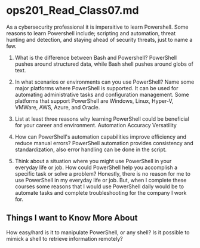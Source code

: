 # ops201_Read_Class07.md

As a cybersecurity professional it is imperaitive to learn Powershell. Some reasons to learn Powershell include; scripting and automation, threat hunting and detection, and staying ahead of security threats, just to name a few.


1.  What is the difference between Bash and Powershell?
   PowerShell pushes around structured data, while Bash shell pushes around globs of text.

2.  In what scenarios or environments can you use PowerShell? Name some major platforms where PowerShell is supported.
   It can be used for automating administrative tasks and configuration management. Some platforms that support PowerShell are Windows, Linux,	Hyper-V,	VMWare,	AWS,	Azure, and	Oracle.

3.  List at least three reasons why learning PowerShell could be beneficial for your career and environment.
   Automation Accuracy Versatility

4.  How can PowerShell's automation capabilities improve efficiency and reduce manual errors?
   PowerShell automation provides consistency and standardization, also error handling can be done in the script.

5.  Think about a situation where you might use PowerShell in your everyday life or job. How could PowerShell help you accomplish a specific task or solve a problem?
   Honestly, there is no reason for me to use PowerShell in my everyday life or job. But, when I complete these courses some reasons that I would use PowerShell daily would be to automate tasks and complete troubleshooting for the company I work for.


## Things I want to Know More About

How easy/hard is it to manipulate PowerShell, or any shell? Is it possible to mimick a shell to retrieve information remotely?
   
